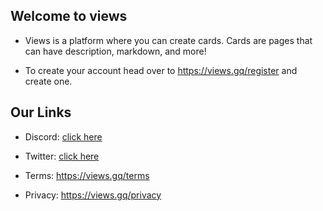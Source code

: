 ## Welcome to views

- Views is a platform where you can create cards. Cards are pages that can have description, markdown, and more!

- To create your account head over to https://views.gq/register and create one.

## Our Links

- Discord: [click here](https://discord.gg/wS3gyq736r)

- Twitter: [click here](https://twitter.com/views_tweets)

- Terms: https://views.gq/terms

- Privacy: https://views.gq/privacy

